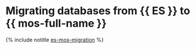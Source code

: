 # Migrating databases from {{ ES }} to {{ mos-full-name }}

{% include notitle [es-mos-migration](../../_tutorials/dataplatform/es-mos-migration.md) %}
